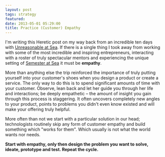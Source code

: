```yaml
---
layout: post
tags: strategy
featured:
date: 2013-05-01 05:29:00
title: Practice (Customer) Empathy
---
```

I'm writing this Heretic post on my way back from an incredible ten days with [Unreasonable at Sea](http://unreasonableatsea.com/). If there is a single thing I took away from working with some of the most incredible and inspiring entrepreneurs, interacting with a roster of truly spectacular mentors and experiencing the unique setting of [Semester at Sea](http://www.semesteratsea.org/) it must be **empathy**.

More than anything else the trip reinforced the importance of truly putting yourself into your customer's shoes when you design a product or create a service. The only way to do this is to spend significant amounts of time with your customer. Observe, lean back and let her guide you through her life and interactions; be deeply empathetic – the amount of insight you gain through this process is staggering. It often uncovers completely new angles to your product, points to problems you didn't even know existed and will make your offering truly helpful.

More often than not we start with a particular solution in our head; technologists routinely skip any form of customer empathy and build something which "works for them". Which usually is not what the world wants nor needs.

**Start with empathy, only then design the problem you want to solve, ideate, prototype and test. Repeat the cycle.**